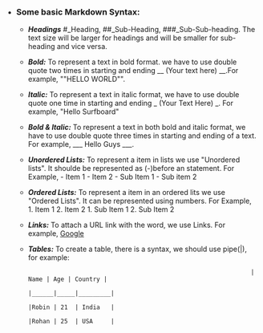- ### __Some basic Markdown Syntax:__

	- ___Headings___ #_Heading, ##_Sub-Heading, ###_Sub-Sub-heading. The text size will be larger for headings and will be smaller for sub-heading and vice versa.

	- ___Bold:___ To represent a text in bold format. we have to use double quote two times in starting and ending __ (Your text here) __.For example, ""HELLO WORLD"".
              
	- ___Italic:___ To represent a text in italic format, we have to use double quote one time in starting and ending _ (Your Text Here) _. For example, "Hello Surfboard"

	- ___Bold & Italic:___ To represent a text in both bold and italic format, we have to use double quote three times in starting and ending of a text. For example, ___ Hello Guys ___.

	- ___Unordered Lists:___ To represent a item in lists we use "Unordered lists". It shoulde be represented as (-)before an statement.
For Example,
             - Item 1
             - Item 2
                     - Sub Item 1
                     - Sub item 2
	- ___Ordered Lists:___ To represent a item in an ordered lits we use "Ordered Lists". It can be represented using numbers.
For Example,
             1. Item 1
             2. Item 2
                     1. Sub Item 1
                     2. Sub Item 2


	- ___Links:___  To attach a URL link with the word, we use Links. For example, [Google](https://www.google.com)

	- ___Tables:___ To create a table, there is a syntax, we should use pipe(|), for example:

                                                                        | Name | Age | Country |
                                                                        |______|_____|_________|
                                                                        |Robin | 21  | India   |
                                                                        |Rohan | 25  | USA     |

